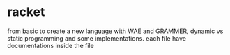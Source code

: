 # racket
from basic to create a new language with WAE and GRAMMER, dynamic vs static programming and some implementations.
each file have documentations inside the file
